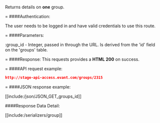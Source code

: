 <!-- --- title: GET /groups/:id -->

Returns details on **one** group.

=
####Authentication:

The user needs to be logged in and have valid credentials to use this route.

=
####Parameters:

:group_id - Integer, passed in through the URL. Is derived from the 'id' field on the 'groups' table.

=
####Response:
This requests provides a <strong>HTML 200</strong> on success.

=
####API request example:
```json
http://stage-api-access.evant.com/groups/2315
```

=
####JSON response example:

[[include:/json/JSON_GET_groups_id]]

####Response Data Detail:

[[include:/serializers/group]]